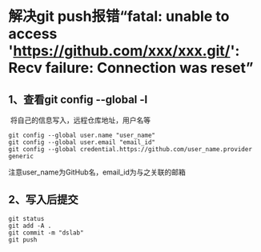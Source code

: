 # 解决git push报错“fatal: unable to access 'https://github.com/xxx/xxx.git/': Recv failure: Connection was reset”

## 1、查看git config --global -l

​	将自己的信息写入，远程仓库地址，用户名等

```
git config --global user.name "user_name"
git config --global user.email "email_id"
git config --global credential.https://github.com/user_name.provider generic
```

注意user_name为GitHub名，email_id为与之关联的邮箱

## 2、写入后提交

```
git status
git add -A .
git commit -m "dslab"
git push
```

